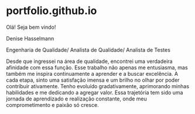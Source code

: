 ﻿# portfolio.github.io

Olá! Seja bem vindo!


Denise Hasselmann

Engenharia de Qualidade/ Analista de Qualidade/ Analista de Testes




Desde que ingressei na área de qualidade, encontrei uma verdadeira afinidade com essa função. 
Esse trabalho não apenas me entusiasma, mas também me inspira continuamente a aprender e a buscar excelência. 
A cada etapa, sinto uma satisfação imensa e um brilho no olhar por poder contribuir ativamente. 
Tenho evoluído gradativamente, aprimorando minhas habilidades e me dedicando a agregar valor. 
Essa trajetória tem sido uma jornada de aprendizado e realização constante, onde meu comprometimento e paixão só cresce.

